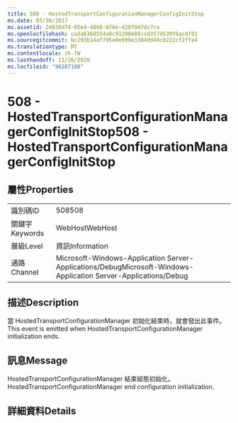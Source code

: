 ```yaml
---
title: 508 - HostedTransportConfigurationManagerConfigInitStop
ms.date: 03/30/2017
ms.assetid: 24838d74-05e4-4860-876e-428f947dc7ca
ms.openlocfilehash: cada636d554a0c91200e88ccd357d539f6ac8f81
ms.sourcegitcommit: bc293b14af795e0e999e3304dd40c0222cf2ffe4
ms.translationtype: MT
ms.contentlocale: zh-TW
ms.lasthandoff: 11/26/2020
ms.locfileid: "96287198"
---
```

# <a name="508---hostedtransportconfigurationmanagerconfiginitstop"></a><span data-ttu-id="df576-102">508 - HostedTransportConfigurationManagerConfigInitStop</span><span class="sxs-lookup"><span data-stu-id="df576-102">508 - HostedTransportConfigurationManagerConfigInitStop</span></span>

## <a name="properties"></a><span data-ttu-id="df576-103">屬性</span><span class="sxs-lookup"><span data-stu-id="df576-103">Properties</span></span>  
  
|||  
|-|-|  
|<span data-ttu-id="df576-104">識別碼</span><span class="sxs-lookup"><span data-stu-id="df576-104">ID</span></span>|<span data-ttu-id="df576-105">508</span><span class="sxs-lookup"><span data-stu-id="df576-105">508</span></span>|  
|<span data-ttu-id="df576-106">關鍵字</span><span class="sxs-lookup"><span data-stu-id="df576-106">Keywords</span></span>|<span data-ttu-id="df576-107">WebHost</span><span class="sxs-lookup"><span data-stu-id="df576-107">WebHost</span></span>|  
|<span data-ttu-id="df576-108">層級</span><span class="sxs-lookup"><span data-stu-id="df576-108">Level</span></span>|<span data-ttu-id="df576-109">資訊</span><span class="sxs-lookup"><span data-stu-id="df576-109">Information</span></span>|  
|<span data-ttu-id="df576-110">通路</span><span class="sxs-lookup"><span data-stu-id="df576-110">Channel</span></span>|<span data-ttu-id="df576-111">Microsoft-Windows-Application Server-Applications/Debug</span><span class="sxs-lookup"><span data-stu-id="df576-111">Microsoft-Windows-Application Server-Applications/Debug</span></span>|  
  
## <a name="description"></a><span data-ttu-id="df576-112">描述</span><span class="sxs-lookup"><span data-stu-id="df576-112">Description</span></span>  

 <span data-ttu-id="df576-113">當 HostedTransportConfigurationManager 初始化結束時，就會發出此事件。</span><span class="sxs-lookup"><span data-stu-id="df576-113">This event is emitted when HostedTransportConfigurationManager initialization ends.</span></span>  
  
## <a name="message"></a><span data-ttu-id="df576-114">訊息</span><span class="sxs-lookup"><span data-stu-id="df576-114">Message</span></span>  

 <span data-ttu-id="df576-115">HostedTransportConfigurationManager 結束組態初始化。</span><span class="sxs-lookup"><span data-stu-id="df576-115">HostedTransportConfigurationManager end configuration initialization.</span></span>  
  
## <a name="details"></a><span data-ttu-id="df576-116">詳細資料</span><span class="sxs-lookup"><span data-stu-id="df576-116">Details</span></span>
